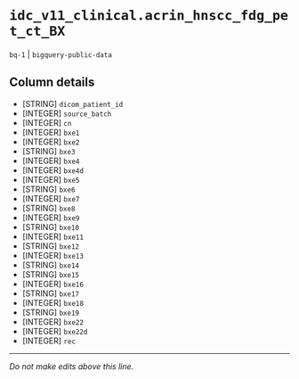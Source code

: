 # `idc_v11_clinical.acrin_hnscc_fdg_pet_ct_BX`
`bq-1` | `bigquery-public-data`

## Column details
* [STRING]    `dicom_patient_id`
* [INTEGER]   `source_batch`
* [INTEGER]   `cn`
* [INTEGER]   `bxe1`
* [INTEGER]   `bxe2`
* [STRING]    `bxe3`
* [INTEGER]   `bxe4`
* [INTEGER]   `bxe4d`
* [INTEGER]   `bxe5`
* [STRING]    `bxe6`
* [INTEGER]   `bxe7`
* [STRING]    `bxe8`
* [INTEGER]   `bxe9`
* [STRING]    `bxe10`
* [INTEGER]   `bxe11`
* [STRING]    `bxe12`
* [INTEGER]   `bxe13`
* [STRING]    `bxe14`
* [STRING]    `bxe15`
* [INTEGER]   `bxe16`
* [STRING]    `bxe17`
* [INTEGER]   `bxe18`
* [STRING]    `bxe19`
* [INTEGER]   `bxe22`
* [INTEGER]   `bxe22d`
* [INTEGER]   `rec`

-------------------------------------------------------------------------------
*Do not make edits above this line.*
